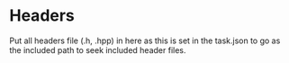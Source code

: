 # Headers
Put all headers file (.h, .hpp) in here as this is set in the task.json to go as the included path to seek included header files.